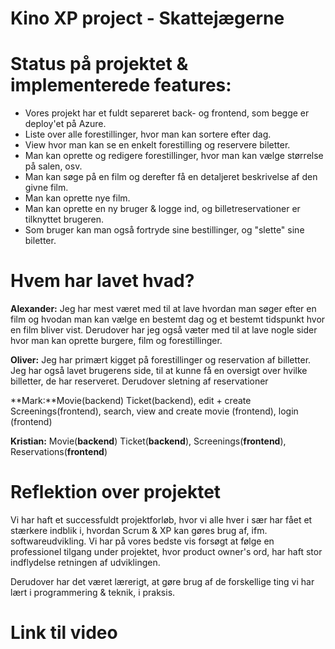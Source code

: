 # Kino XP project - Skattejægerne

# **Status på projektet & implementerede features:**
- Vores projekt har et fuldt separeret back- og frontend, som begge er deploy'et på Azure.
- Liste over alle forestillinger, hvor man kan sortere efter dag.
- View hvor man kan se en enkelt forestilling og reservere biletter.
- Man kan oprette og redigere forestillinger, hvor man kan vælge størrelse på salen, osv.
- Man kan søge på en film og derefter få en detaljeret beskrivelse af den givne film.
- Man kan oprette nye film.
- Man kan oprette en ny bruger & logge ind, og billetreservationer er tilknyttet brugeren.
- Som bruger kan man også fortryde sine bestillinger, og "slette" sine biletter.

# **Hvem har lavet hvad?**

**Alexander:**
Jeg har mest været med til at lave hvordan man søger efter en film og hvodan man kan vælge en bestemt dag og et bestemt tidspunkt hvor en film bliver vist. Derudover har jeg også væter med til at lave nogle sider hvor man kan oprette burgere, film og forestillinger.

**Oliver:**
Jeg har primært kigget på forestillinger og reservation af billetter. Jeg har også lavet brugerens side, til at kunne få en oversigt over hvilke billetter, de har reserveret. Derudover sletning af reservationer

**Mark:**Movie(backend) Ticket(backend), edit + create Screenings(frontend), search, view and create movie (frontend), login (frontend) 

**Kristian:** Movie(**backend**) Ticket(**backend**), Screenings(**frontend**), Reservations(**frontend**)

# **Reflektion over projektet**
Vi har haft et successfuldt projektforløb, hvor vi alle hver i sær har fået et stærkere indblik i, hvordan Scrum & XP kan gøres brug af, ifm. softwareudvikling.
Vi har på vores bedste vis forsøgt at følge en professionel tilgang under projektet, hvor product owner's ord, har haft stor indflydelse retningen af udviklingen.

Derudover har det været lærerigt, at gøre brug af de forskellige ting vi har lært i programmering & teknik, i praksis.
# **Link til video**
